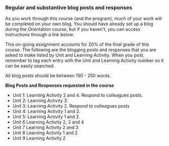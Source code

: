 ### Regular and substantive blog posts and responses

As you work through this course \(and the program\), much of your work will be completed on your own blog. You should have already set up a blog during the Orientation course, but if you haven't, you can access instructions through a link below.

This on-going assignment accounts for 20% of the final grade of this course. The following are the blogging posts and responses that you are asked to make listed by Unit and Learning Activity. When you post, remember to tag each entry with the Unit and Learning Activity number so it can be easily searched. 

All blog posts should be between 150 - 250 words. 
 
**Blog Posts and Responses requested in the course**

* Unit 1: Learning Activity 2 and 4. Respond to colleagues posts. 
* Unit 2: Learning Activity 3.
* Unit 3: Learning Activity 2.  Respond to colleagues posts
* Unit 4: Learning Activity 1 and 2.
* Unit 5: Learning Activity 1 and 2.
* Unit 6 Learning Activity 2, 3 and 4
* Unit 7 Learning Activity 2 and 3
* Unit 8 Learning Activity 1 and 2
* Unit 9 Learning Activity 2





